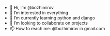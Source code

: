 - 👋 Hi, I’m @bozhimirov
- 👀 I’m interested in everything
- 🌱 I’m currently learning python and django
- 💞️ I’m looking to collaborate on projects
- 📫 How to reach me: @bozhimirov in gmail.com

<!---
bozhimirov/bozhimirov is a ✨ special ✨ repository because its `README.md` (this file) appears on your GitHub profile.
You can click the Preview link to take a look at your changes.
--->
